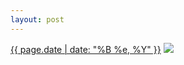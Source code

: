 ```yaml
---
layout: post
---
```


<p>
  <time><a href="/270">{{ page.date | date: "%B %e, %Y" }}</a></time>
  <a href="/270"><img src="{{ site.assets_url }}/270-640.jpg" srcset="{{ site.assets_url }}/270-1280.jpg 1280w, {{ site.assets_url }}/270-960.jpg 960w, {{ site.assets_url }}/270-640.jpg 640w, {{ site.assets_url }}/270-320.jpg 320w" sizes="(min-width: 700px) 50vw, calc(100vw - 2rem)" /></a>
</p>
